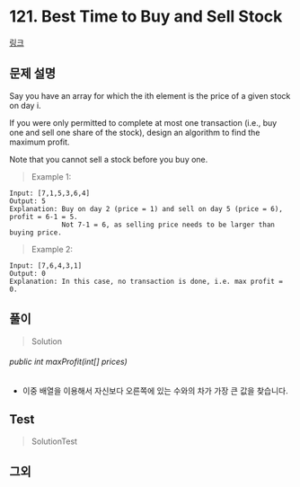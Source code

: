# 121. Best Time to Buy and Sell Stock   
[링크](https://leetcode.com/problems/climbing-stairs/)

## 문제 설명

Say you have an array for which the ith element is the price of a given stock on day i.

If you were only permitted to complete at most one transaction (i.e., buy one and sell one share of the stock), design an algorithm to find the maximum profit.

Note that you cannot sell a stock before you buy one.

> Example 1:
   ```
   Input: [7,1,5,3,6,4]
   Output: 5
   Explanation: Buy on day 2 (price = 1) and sell on day 5 (price = 6), profit = 6-1 = 5.
                Not 7-1 = 6, as selling price needs to be larger than buying price.
   ```
   > Example 2:
   ```
   Input: [7,6,4,3,1]
   Output: 0
   Explanation: In this case, no transaction is done, i.e. max profit = 0.
   ```

## 풀이
> Solution

###### public int maxProfit(int[] prices)
- 이중 배열을 이용해서 자신보다 오른쪽에 있는 수와의 차가 가장 큰 값을 찾습니다.


## Test    
> SolutionTest


## 그외
